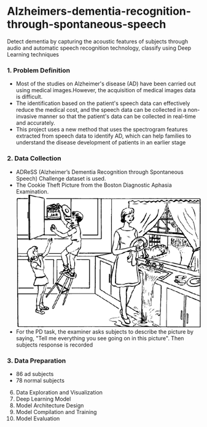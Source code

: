 # Alzheimers-dementia-recognition-through-spontaneous-speech
Detect dementia by capturing the acoustic features of subjects through audio and automatic speech recognition technology, classify using Deep Learning techniques

### 1. Problem Definition
* Most of the studies on Alzheimer's disease (AD) have been carried out using medical images.However, the acquisition of medical images data is difficult.
* The identification based on the patient's speech data can effectively reduce the medical cost, and the speech data can be collected
in a non-invasive manner so that the patient's data can be collected in real-time and accurately.
* This project uses a new method that uses the spectrogram features extracted from speech data to identify AD, which can help families to understand the disease development of patients in an earlier stage

### 2. Data Collection
* ADReSS (Alzheimer’s Dementia Recognition through Spontaneous Speech) Challenge dataset is used.
* The Cookie Theft Picture from the Boston Diagnostic Aphasia Examination.
![aEEWQW](images/cookie-theft.png)
* For the PD task, the examiner asks subjects to describe the picture by saying, "Tell me everything you see going on in this picture". Then subjects response is recorded
### 3. Data Preparation
* 86 ad subjects
* 78 normal subjects
6. Data Exploration and Visualization
7. Deep Learning Model
8. Model Architecture Design
9. Model Compilation and Training
10. Model Evaluation
